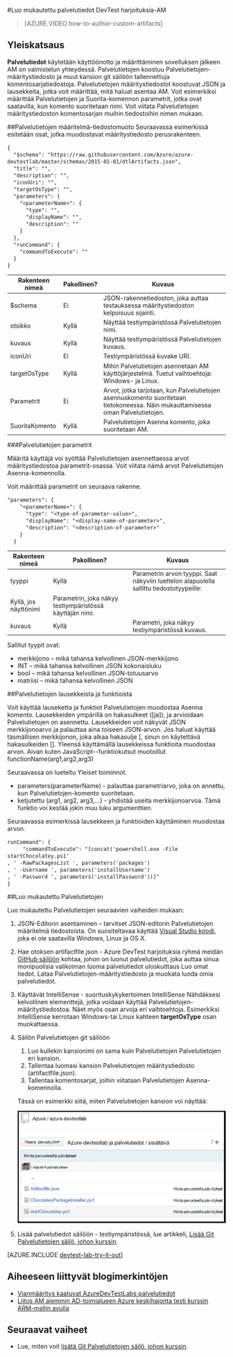 <properties 
    pageTitle="Luo mukautettu palvelutiedot DevTest harjoituksia-AM | Microsoft Azure"
    description="Opettele tekijän oman palvelutiedot DevTest harjoituksia käytettäväksi"
    services="devtest-lab,virtual-machines"
    documentationCenter="na"
    authors="tomarcher"
    manager="douge"
    editor=""/>

<tags
    ms.service="devtest-lab"
    ms.workload="na"
    ms.tgt_pltfrm="na"
    ms.devlang="na"
    ms.topic="article"
    ms.date="08/25/2016"
    ms.author="tarcher"/>

#<a name="create-custom-artifacts-for-your-devtest-labs-vm"></a>Luo mukautettu palvelutiedot DevTest harjoituksia-AM

> [AZURE.VIDEO how-to-author-custom-artifacts] 

## <a name="overview"></a>Yleiskatsaus
**Palvelutiedot** käytetään käyttöönotto ja määrittäminen sovelluksen jälkeen AM on valmistelun yhteydessä. Palvelutietojen koostuu Palvelutietojen-määritystiedosto ja muut kansion git säilöön tallennettuja komentosarjatiedostoja. Palvelutietojen määritystiedostot koostuvat JSON ja lausekkeita, jotka voit määrittää, mitä haluat asentaa AM. Voit esimerkiksi määrittää Palvelutietojen ja Suorita-komennon parametrit, jotka ovat saatavilla, kun komento suoritetaan nimi. Voit viitata Palvelutietojen määritystiedoston komentosarjan muihin tiedostoihin nimen mukaan.

##<a name="artifact-definition-file-format"></a>Palvelutietojen määritelmä-tiedostomuoto
Seuraavassa esimerkissä esitetään osat, jotka muodostavat määritystiedosto perusrakenteen.

    {
      "$schema": "https://raw.githubusercontent.com/Azure/azure-devtestlab/master/schemas/2015-01-01/dtlArtifacts.json",
      "title": "",
      "description": "",
      "iconUri": "",
      "targetOsType": "",
      "parameters": {
        "<parameterName>": {
          "type": "",
          "displayName": "",
          "description": ""
        }
      },
      "runCommand": {
        "commandToExecute": ""
      }
    }

| Rakenteen nimeä | Pakollinen? | Kuvaus
| ------------ | --------- | -----------
| $schema      | Ei        | JSON-rakennetiedoston, joka auttaa testauksessa määritystiedoston kelpoisuus sijainti.
| otsikko        | Kyllä       | Näyttää testiympäristössä Palvelutietojen nimi.
| kuvaus  | Kyllä       | Näyttää testiympäristössä Palvelutietojen kuvaus.
| iconUri      | Ei        | Testiympäristössä kuvake URI.
| targetOsType | Kyllä       | Mihin Palvelutietojen asennetaan AM käyttöjärjestelmä. Tuetut vaihtoehtoja: Windows- ja Linux.
| Parametrit   | Ei        | Arvot, jotka tarjotaan, kun Palvelutietojen asennuskomento suoritetaan tietokoneessa. Näin mukauttamisessa oman Palvelutietojen.
| SuoritaKomento   | Kyllä       | Palvelutietojen Asenna komento, joka suoritetaan AM.

###<a name="artifact-parameters"></a>Palvelutietojen parametrit

Määritä käyttäjä voi syöttää Palvelutietojen asennettaessa arvot määritystiedostoa parametrit-osassa. Voit viitata nämä arvot Palvelutietojen Asenna-komennolla.

Voit määrittää parametrit on seuraava rakenne.

    "parameters": {
        "<parameterName>": {
          "type": "<type-of-parameter-value>",
          "displayName": "<display-name-of-parameter>",
          "description": "<description-of-parameter>"
        }
      }

| Rakenteen nimeä | Pakollinen? | Kuvaus
| ------------ | --------- | -----------
| tyyppi         | Kyllä       | Parametrin arvon tyyppi. Saat näkyviin luettelon alapuolella sallittu tiedostotyypeille:
| Kyllä, jos näyttönimi       | Parametrin, joka näkyy testiympäristössä käyttäjän nimi.
| kuvaus  | Kyllä       | Parametri, joka näkyy testiympäristössä kuvaus.

Sallitut tyypit ovat:

- merkkijono – mikä tahansa kelvollinen JSON-merkkijono
- INT – mikä tahansa kelvollinen JSON kokonaisluku
- bool – mikä tahansa kelvollinen JSON-totuusarvo
- matriisi – mikä tahansa kelvollinen JSON

##<a name="artifact-expressions-and-functions"></a>Palvelutietojen lausekkeista ja funktioista

Voit käyttää lauseketta ja funktiot Palvelutietojen muodostaa Asenna komento.
Lausekkeiden ympärillä on hakasulkeet ([ja]), ja arvioidaan Palvelutietojen on asennettu. Lausekkeiden voit näkyvät JSON merkkijonoarvo ja palauttaa aina toiseen JSON-arvon. Jos haluat käyttää täsmällisen merkkijonon, joka alkaa hakasulje [, sinun on käytettävä hakasulkeiden [[.
Yleensä käyttämällä lausekkeissa funktioita muodostaa arvon. Aivan kuten JavaScript--funktiokutsut muotoillut functionName(arg1,arg2,arg3)

Seuraavassa on lueteltu Yleiset toiminnot.

- parameters(parameterName) - palauttaa parametriarvo, joka on annettu, kun Palvelutietojen-komento suoritetaan.
- ketjutettu (arg1, arg2, arg3,...) - yhdistää useita merkkijonoarvoa. Tämä funktio voi kestää jokin muu luku argumenttien.

Seuraavassa esimerkissä lausekkeen ja funktioiden käyttäminen muodostaa arvon.

    runCommand": {
         "commandToExecute": "[concat('powershell.exe -File startChocolatey.ps1'
    , ' -RawPackagesList ', parameters('packages')
    , ' -Username ', parameters('installUsername')
    , ' -Password ', parameters('installPassword'))]"
    }

##<a name="create-a-custom-artifact"></a>Luo mukautettu Palvelutietojen

Luo mukautettu Palvelutietojen seuraavien vaiheiden mukaan:

1. JSON-Editorin asentaminen – tarvitset JSON-editorin Palvelutietojen määritelmä tiedostoista. On suositeltavaa käyttää [Visual Studio koodi](https://code.visualstudio.com/), joka ei ole saatavilla Windows, Linux ja OS X.

1. Hae otoksen artifactfile.json - Azure DevTest harjoituksia ryhmä meidän [GitHub säilöön](https://github.com/Azure/azure-devtestlab) kohtaa, johon on luonut palvelutiedot, joka auttaa sinua monipuolisia valikoiman luoma palvelutiedot uloskuittaus Luo omat tiedot. Lataa Palvelutietojen-määritystiedosto ja muokata luoda omia palvelutiedot.

1. Käyttävät IntelliSense - suorituskykykertoimen IntelliSense Nähdäksesi kelvollinen elementtejä, jotka voidaan käyttää Palvelutietojen-määritystiedostoa. Näet myös osan arvoja eri vaihtoehtoja. Esimerkiksi IntelliSense kerrotaan Windows-tai Linux kahteen **targetOsType** osan muokattaessa.

1. Säilön Palvelutietojen git säilöön
    1. Luo kullekin kansionimi on sama kuin Palvelutietojen Palvelutietojen eri kansion.
    1. Tallentaa luomasi kansion Palvelutietojen määritystiedosto (artifactfile.json).
    1. Tallentaa komentosarjat, joihin viitataan Palvelutietojen Asenna-komennolla.

    Tässä on esimerkki siitä, miten Palvelutietojen kansion voi näyttää:

    ![Palvelutietojen git repo Esimerkki](./media/devtest-lab-artifact-author/git-repo.png)

1. Lisää palvelutiedot säilöön - testiympäristössä, lue artikkeli, [Lisää Git Palvelutietojen säilö, johon kurssin](devtest-lab-add-artifact-repo.md).

[AZURE.INCLUDE [devtest-lab-try-it-out](../../includes/devtest-lab-try-it-out.md)]

## <a name="related-blog-posts"></a>Aiheeseen liittyvät blogimerkintöjen
- [Vianmääritys kaatuvat AzureDevTestLabs palvelutiedot](http://www.visualstudiogeeks.com/blog/DevOps/How-to-troubleshoot-failing-artifacts-in-AzureDevTestLabs)
- [Liitos AM aiemmin AD-toimialueen Azure keskihajonta testi kurssin ARM-mallin avulla](http://www.visualstudiogeeks.com/blog/DevOps/Join-a-VM-to-existing-AD-domain-using-ARM-template-AzureDevTestLabs)

## <a name="next-steps"></a>Seuraavat vaiheet

- Lue, miten voit [lisätä Git Palvelutietojen säilö, johon kurssin](devtest-lab-add-artifact-repo.md).
